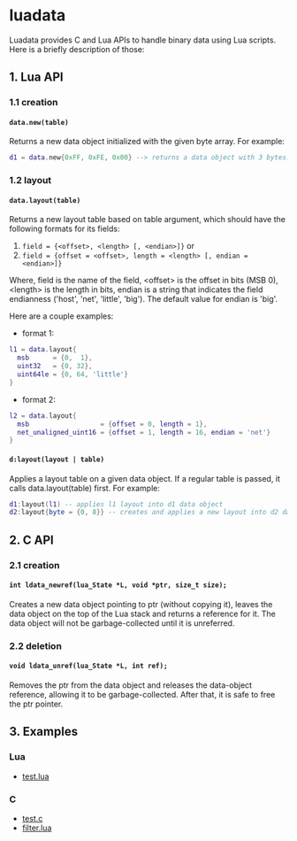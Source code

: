 luadata
=======

Luadata provides C and Lua APIs to handle binary data using Lua scripts. Here is a briefly description of those:

## 1. Lua API

### 1.1 creation

#### ```data.new(table)```

Returns a new data object initialized with the given byte array. For example:
```Lua
d1 = data.new{0xFF, 0xFE, 0x00} --> returns a data object with 3 bytes.
```

### 1.2 layout

#### ```data.layout(table)```

Returns a new layout table based on table argument, which should have the following formats for its fields:

1. ```field = {<offset>, <length> [, <endian>]}``` or
2. ```field = {offset = <offset>, length = <length> [, endian = <endian>]}```

Where, field is the name of the field, \<offset\> is the offset in bits (MSB 0), \<length\> is the length in bits, endian is a string that indicates the field endianness ('host', 'net', 'little', 'big'). The default value for endian is 'big'.

Here are a couple examples:

* format 1:

```Lua
l1 = data.layout{
  msb      = {0,  1},
  uint32   = {0, 32},
  uint64le = {0, 64, 'little'}
}

```

* format 2:

```Lua
l2 = data.layout{
  msb                  = {offset = 0, length = 1},
  net_unaligned_uint16 = {offset = 1, length = 16, endian = 'net'}
}
```

#### ```d:layout(layout | table)```

Applies a layout table on a given data object. If a regular table is passed, it calls data.layout(table) first. For example:

```Lua
d1:layout(l1) -- applies l1 layout into d1 data object
d2:layout{byte = {0, 8}} -- creates and applies a new layout into d2 data object
```

## 2. C API

### 2.1 creation

#### ```int ldata_newref(lua_State *L, void *ptr, size_t size);```

Creates a new data object pointing to ptr (without copying it), leaves the data object on the top of the Lua stack and returns a reference
for it. The data object will not be garbage-collected until it is unreferred.

### 2.2 deletion

#### ```void ldata_unref(lua_State *L, int ref);```

Removes the ptr from the data object and releases the data-object reference, allowing it to be garbage-collected. After that, it is safe
to free the ptr pointer.

## 3. Examples

### Lua
* [test.lua](https://github.com/lneto/luadata/blob/master/test.lua)

### C
* [test.c](https://github.com/lneto/luadata/blob/master/test.c)
* [filter.lua](https://github.com/lneto/luadata/blob/master/filter.lua)
